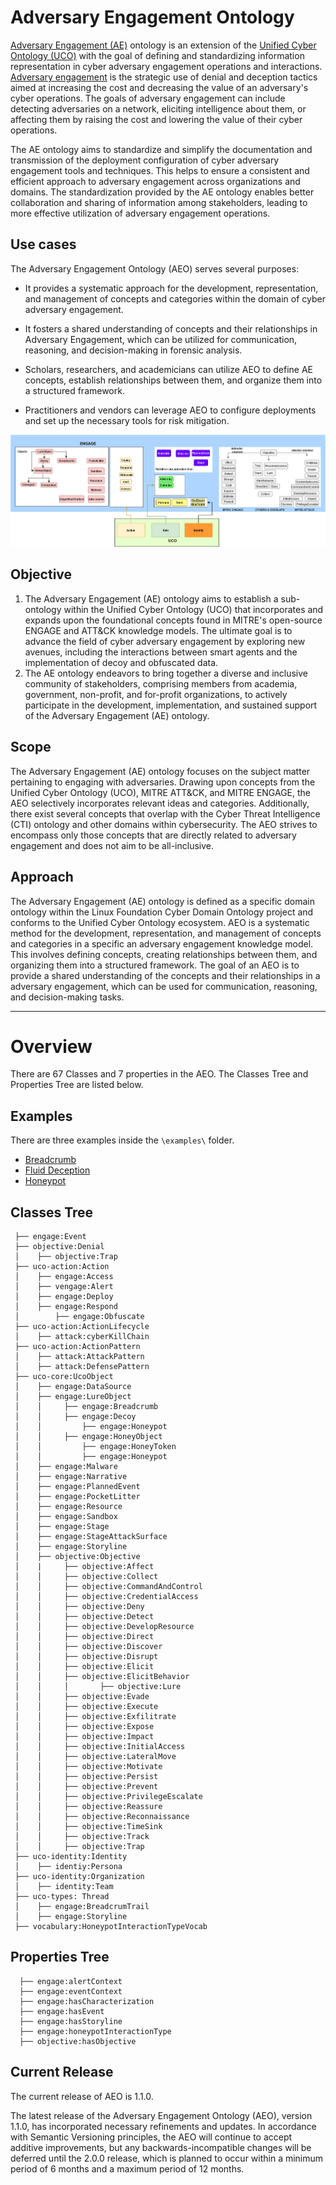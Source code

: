 # Adversary Engagement Ontology #

[Adversary Engagement (AE)](https://aeontology.sail-lab.org/) ontology is an extension of the [Unified Cyber Ontology (UCO)](https://unifiedcyberontology.org/) with the goal of defining and standardizing information representation in cyber adversary engagement operations and interactions. [Adversary engagement](https://engage.mitre.org/) is the strategic use of denial and deception tactics aimed at increasing the cost and decreasing the value of an adversary's cyber operations. The goals of adversary engagement can include detecting adversaries on a network, eliciting intelligence about them, or affecting them by raising the cost and lowering the value of their cyber operations.

The AE ontology aims to standardize and simplify the documentation and transmission of the deployment configuration of cyber adversary engagement tools and techniques. This helps to ensure a consistent and efficient approach to adversary engagement across organizations and domains. The standardization provided by the AE ontology enables better collaboration and sharing of information among stakeholders, leading to more effective utilization of adversary engagement operations.

## Use cases ##
The Adversary Engagement Ontology (AEO) serves several purposes:

- It provides a systematic approach for the development, representation, and management of concepts and categories within the domain of cyber adversary engagement.

- It fosters a shared understanding of concepts and their relationships in Adversary Engagement, which can be utilized for communication, reasoning, and decision-making in forensic analysis.

- Scholars, researchers, and academicians can utilize AEO to define AE concepts, establish relationships between them, and organize them into a structured framework.

- Practitioners and vendors can leverage AEO to configure deployments and set up the necessary tools for risk mitigation.

![alt text](https://github.com/UNHSAILLab/AdvEng/blob/main/ae_diagram.PNG?raw=true)

## Objective ##

1. The Adversary Engagement (AE) ontology aims to establish a sub-ontology within the Unified Cyber Ontology (UCO) that incorporates and expands upon the foundational concepts found in MITRE's open-source ENGAGE and ATT&CK knowledge models. The ultimate goal is to advance the field of cyber adversary engagement by exploring new avenues, including the interactions between smart agents and the implementation of decoy and obfuscated data.
2. The AE ontology endeavors to bring together a diverse and inclusive community of stakeholders, comprising members from academia, government, non-profit, and for-profit organizations, to actively participate in the development, implementation, and sustained support of the Adversary Engagement (AE) ontology.


## Scope ##
The Adversary Engagement (AE) ontology focuses on the subject matter pertaining to engaging with adversaries. Drawing upon concepts from the Unified Cyber Ontology (UCO), MITRE ATT&CK, and MITRE ENGAGE, the AEO selectively incorporates relevant ideas and categories. Additionally, there exist several concepts that overlap with the Cyber Threat Intelligence (CTI) ontology and other domains within cybersecurity. The AEO strives to encompass only those concepts that are directly related to adversary engagement and does not aim to be all-inclusive.


## Approach ##

The Adversary Engagement (AE) ontology is defined as a specific domain ontology within the Linux Foundation Cyber Domain Ontology project and conforms to the Unified Cyber Ontology ecosystem. AEO is a systematic method for the development, representation, and management of concepts and categories in a specific an adversary engagement knowledge model. This involves defining concepts, creating relationships between them, and organizing them into a structured framework. The goal of an AEO is to provide a shared understanding of the concepts and their relationships in a adversary engagement, which can be used for communication, reasoning, and decision-making tasks. 

- - - - 

# Overview #

There are 67 Classes and 7 properties in the AEO. The Classes Tree and Properties Tree are listed below. 

## Examples ##
There are three examples inside the `\examples\` folder.
- [Breadcrumb](https://github.com/UNHSAILLab/Adversary-Engagement-Ontology/tree/main/examples/Breadcrumb)
- [Fluid Deception](https://github.com/UNHSAILLab/Adversary-Engagement-Ontology/tree/main/examples/Fluid%20Deception)
- [Honeypot](https://github.com/UNHSAILLab/Adversary-Engagement-Ontology/tree/main/examples/Honeypot)

## Classes Tree ##
 ```
  ├── engage:Event
  ├── objective:Denial
  │    ├── objective:Trap
  ├── uco-action:Action
  │    ├── engage:Access
  │    ├── vengage:Alert
  │    ├── engage:Deploy
  │    ├── engage:Respond
  │        ├── engage:Obfuscate
  ├── uco-action:ActionLifecycle
  │    ├── attack:cyberKillChain
  ├── uco-action:ActionPattern
  │    ├── attack:AttackPattern
  │    ├── attack:DefensePattern
  ├── uco-core:UcoObject
  │    ├── engage:DataSource
  │    ├── engage:LureObject
  │    │     ├── engage:Breadcrumb
  │    │     ├── engage:Decoy
  │    │         ├── engage:Honeypot
  │    │     ├── engage:HoneyObject
  │    │         ├── engage:HoneyToken
  │    │         ├── engage:Honeypot
  │    ├── engage:Malware
  │    ├── engage:Narrative
  │    ├── engage:PlannedEvent
  │    ├── engage:PocketLitter
  │    ├── engage:Resource
  │    ├── engage:Sandbox
  │    ├── engage:Stage
  │    ├── engage:StageAttackSurface
  │    ├── engage:Storyline
  │    ├── objective:Objective
  │    |     ├── objective:Affect
  │    │     ├── objective:Collect
  │    │     ├── objective:CommandAndControl
  │    │     ├── objective:CredentialAccess
  │    │     ├── objective:Deny
  │    │     ├── objective:Detect
  │    │     ├── objective:DevelopResource
  │    │     ├── objective:Direct
  │    │     ├── objective:Discover
  │    │     ├── objective:Disrupt
  │    │     ├── objective:Elicit
  │    │     ├── objective:ElicitBehavior
  │    │     │       ├── objective:Lure
  │    │     ├── objective:Evade
  │    │     ├── objective:Execute
  │    │     ├── objective:Exfilitrate
  │    │     ├── objective:Expose
  │    │     ├── objective:Impact
  │    │     ├── objective:InitialAccess
  │    │     ├── objective:LateralMove
  │    │     ├── objective:Motivate
  │    │     ├── objective:Persist
  │    │     ├── objective:Prevent
  │    │     ├── objective:PrivilegeEscalate
  │    │     ├── objective:Reassure
  │    │     ├── objective:Reconnaissance
  │    │     ├── objective:TimeSink
  │    │     ├── objective:Track
  │    │     ├── objective:Trap
  ├── uco-identity:Identity
  │    ├── identiy:Persona
  ├── uco-identity:Organization
  │    ├── identity:Team
  ├── uco-types: Thread
  │    ├── engage:BreadcrumTrail
  │    ├── engage:Storyline
  ├── vocabulary:HoneypotInteractionTypeVocab
```

## Properties Tree ##
```
  ├── engage:alertContext
  ├── engage:eventContext
  ├── engage:hasCharacterization
  ├── engage:hasEvent
  ├── engage:hasStoryline
  ├── engage:honeypotInteractionType
  ├── objective:hasObjective
```

## Current Release ##
The current release of AEO is 1.1.0.

The latest release of the Adversary Engagement Ontology (AEO), version 1.1.0, has incorporated necessary refinements and updates. In accordance with Semantic Versioning principles, the AEO will continue to accept additive improvements, but any backwards-incompatible changes will be deferred until the 2.0.0 release, which is planned to occur within a minimum period of 6 months and a maximum period of 12 months.
